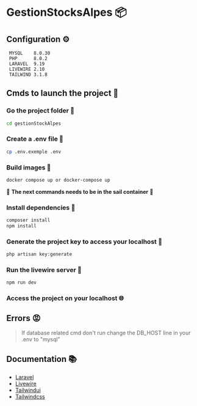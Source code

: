 # GestionStocksAlpes 📦

## Configuration ⚙️

```
 MYSQL    8.0.30
 PHP      8.0.2 
 LARAVEL  9.19 
 LIVEWIRE 2.10 
 TAILWIND 3.1.8
 ```
 
        
## Cmds to launch the project 🚀

### Go the project folder 📂
```bash
cd gestionStockAlpes
```
### Create a .env file :page_facing_up:
```bash
cp .env.exemple .env
```
### Build images 🐳
```bash
docker compose up or docker-compose up
```
  
  
🚨  **The next commands needs to be in the sail container** 🚨
  
  
### Install dependencies 🐡
```bash
composer install
npm install
```
### Generate the project key to access your localhost 🔑
```bash
php artisan key:generate
```

### Run the livewire server :octopus:
```bash
npm run dev
```
  
### Access the project on your localhost 🌐
  
  
## Errors :rage:

> If database related cmd don't run change the DB_HOST line in your .env to "mysql"

## Documentation 📚
* [Laravel](https://laravel.com/docs/9.x)
* [Livewire](https://laravel-livewire.com/docs/2.x/quickstart)
* [Tailwindui](https://tailwindui.com/documentation)
* [Tailwindcss](https://tailwindcss.com/docs/utility-first)
